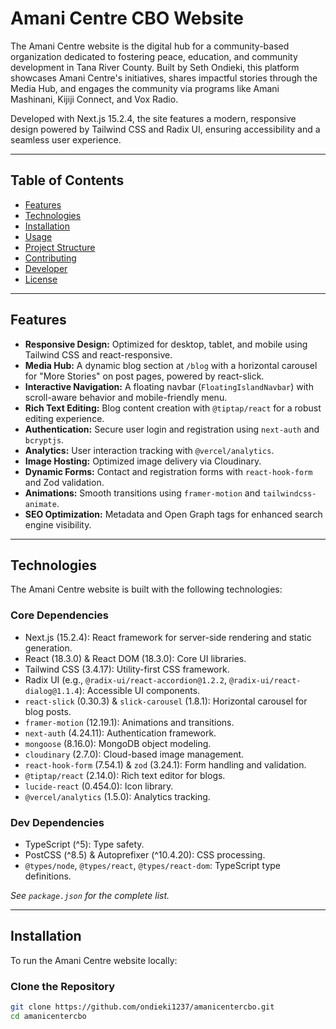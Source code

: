 # Amani Centre CBO Website

The Amani Centre website is the digital hub for a community-based organization dedicated to fostering peace, education, and community development in Tana River County. Built by Seth Ondieki, this platform showcases Amani Centre's initiatives, shares impactful stories through the Media Hub, and engages the community via programs like Amani Mashinani, Kijiji Connect, and Vox Radio.

Developed with Next.js 15.2.4, the site features a modern, responsive design powered by Tailwind CSS and Radix UI, ensuring accessibility and a seamless user experience.

---

## Table of Contents

- [Features](#features)  
- [Technologies](#technologies)  
- [Installation](#installation)  
- [Usage](#usage)  
- [Project Structure](#project-structure)  
- [Contributing](#contributing)  
- [Developer](#developer)  
- [License](#license)  

---

## Features

- **Responsive Design:** Optimized for desktop, tablet, and mobile using Tailwind CSS and react-responsive.  
- **Media Hub:** A dynamic blog section at `/blog` with a horizontal carousel for "More Stories" on post pages, powered by react-slick.  
- **Interactive Navigation:** A floating navbar (`FloatingIslandNavbar`) with scroll-aware behavior and mobile-friendly menu.  
- **Rich Text Editing:** Blog content creation with `@tiptap/react` for a robust editing experience.  
- **Authentication:** Secure user login and registration using `next-auth` and `bcryptjs`.  
- **Analytics:** User interaction tracking with `@vercel/analytics`.  
- **Image Hosting:** Optimized image delivery via Cloudinary.  
- **Dynamic Forms:** Contact and registration forms with `react-hook-form` and Zod validation.  
- **Animations:** Smooth transitions using `framer-motion` and `tailwindcss-animate`.  
- **SEO Optimization:** Metadata and Open Graph tags for enhanced search engine visibility.  

---

## Technologies

The Amani Centre website is built with the following technologies:

### Core Dependencies

- Next.js (15.2.4): React framework for server-side rendering and static generation.  
- React (18.3.0) & React DOM (18.3.0): Core UI libraries.  
- Tailwind CSS (3.4.17): Utility-first CSS framework.  
- Radix UI (e.g., `@radix-ui/react-accordion@1.2.2`, `@radix-ui/react-dialog@1.1.4`): Accessible UI components.  
- `react-slick` (0.30.3) & `slick-carousel` (1.8.1): Horizontal carousel for blog posts.  
- `framer-motion` (12.19.1): Animations and transitions.  
- `next-auth` (4.24.11): Authentication framework.  
- `mongoose` (8.16.0): MongoDB object modeling.  
- `cloudinary` (2.7.0): Cloud-based image management.  
- `react-hook-form` (7.54.1) & `zod` (3.24.1): Form handling and validation.  
- `@tiptap/react` (2.14.0): Rich text editor for blogs.  
- `lucide-react` (0.454.0): Icon library.  
- `@vercel/analytics` (1.5.0): Analytics tracking.  

### Dev Dependencies

- TypeScript (^5): Type safety.  
- PostCSS (^8.5) & Autoprefixer (^10.4.20): CSS processing.  
- `@types/node`, `@types/react`, `@types/react-dom`: TypeScript type definitions.  

*See `package.json` for the complete list.*

---

## Installation

To run the Amani Centre website locally:

### Clone the Repository

```bash
git clone https://github.com/ondieki1237/amanicentercbo.git
cd amanicentercbo
